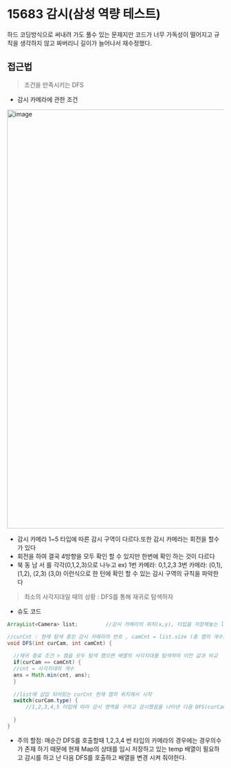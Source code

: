 # 15683 감시(삼성 역량 테스트)

하드 코딩방식으로 써내려 가도 풀수 있는 문제지만 코드가 너무 가독성이 떨어지고 규칙을 생각하지 않고 짜버리니 길이가 늘어나서 재수정했다.

## 접근법

> 조건을 만족시키는 DFS

- 감시 카메라에 관한 조건

<img width="974" alt="image" src="https://user-images.githubusercontent.com/33486820/54417033-62a77280-4744-11e9-803e-ba377a116196.png">

- 감시 카메라 1~5 타입에 따른 감시 구역이 다르다.또한 감시 카메라는 회전을 할수가 있다 
- 회전을 하여 결국 4방향을 모두 확인 할 수 있지만 한번에 확인 하는 것이 다르다
- 북 동 남 서 를 각각(0,1,2,3)으로 나누고 ex) 1번 카메라: 0,1,2,3 3번 카메라: (0,1), (1,2), (2,3) (3,0) 이런식으로 한 턴에 확인 할 수 있는 감시 구역의 규칙을 파악한다
    
> 최소의 사각지대일 때의 상황 : DFS를 통해 재귀로 탐색하자

- 슈도 코드

```java
ArrayList<Camera> list;			//감시 카메라의 위치(x,y), 타입을 저장해놓는 list

//curCnt : 현재 탐색 중인 감시 카메라의 번호 , camCnt = list.size (총 캠의 개수)
void DFS(int curCam, int camCnt) {
  
  //재귀 종료 조건 > 캠을 모두 탐색 했으면 배열의 사각지대를 탐색하여 이전 값과 비교
  if(curCam == camCnt) {
  //cnt = 사각지대의 개수
  ans = Math.min(cnt, ans);
  }
  
  //list에 삽입 되어있는 curCnt 현재 캠의 위치에서 시작
  switch(curCam.type) {
      //1,2,3,4,5 타입에 따라 감시 영역을 구하고 감시했음을 나타낸 다음 DFS(curCam+1, camCnt) 호출
      
  }
}
```
- 주의 할점: 매순간 DFS를 호출할때 1,2,3,4 번 타입의 카메라의 경우에는 경우의수가 존재 하기 때문에 현재 Map의 상태를 임시 저장하고 있는 temp 배열이 필요하고 감시를 하고 난 다음 DFS를 호출하고 배열을 변경 시켜 줘야한다.


